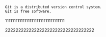 ```
Git is a distributed version control system.
Git is free software.
```

1111111111111111111111111111111111

2222222222222222222222222222222222